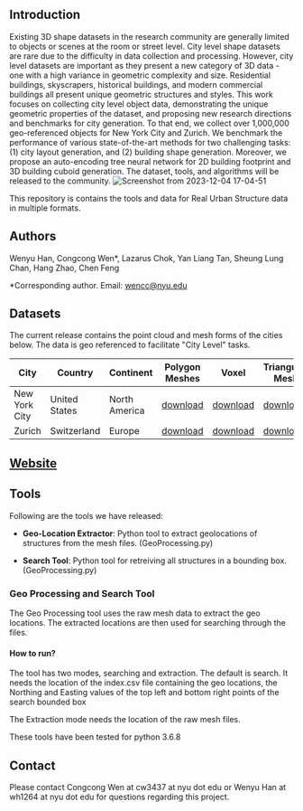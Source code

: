 ## Introduction

Existing 3D shape datasets in the research community are generally limited to objects or scenes at the room or street level. City level shape datasets are rare due to the difficulty in data collection and processing. However, city level datasets are important as they present a new category of 3D data - one with a high variance in geometric complexity and size. Residential buildings, skyscrapers, historical buildings, and modern commercial buildings all present unique geometric structures and styles. This work focuses on collecting city level object data, demonstrating the unique geometric properties of the dataset, and proposing new research directions and benchmarks for city generation. To that end, we collect over 1,000,000 geo-referenced objects for New York City and Zurich. We benchmark the performance of various state-of-the-art methods for two challenging tasks: (1) city layout generation, and (2) building shape generation. Moreover, we propose an auto-encoding tree neural network for 2D building footprint and 3D building cuboid generation. The dataset, tools, and algorithms will be released to the community.
![Screenshot from 2023-12-04 17-04-51](https://github.com/ai4ce/RealCity3D/assets/118200929/8719aa99-0f71-4207-a669-200b66f0e1d3)

This repository is contains the tools and data for Real Urban Structure data in multiple formats.

## Authors
Wenyu Han, Congcong Wen*, Lazarus Chok, Yan Liang Tan, Sheung Lung Chan, Hang Zhao, Chen Feng

*Corresponding author. Email: wencc@nyu.edu

## Datasets
The current release contains the point cloud and mesh forms of the cities below. The data is geo referenced to facilitate "City Level" tasks.

| City | Country | Continent | Polygon Meshes | Voxel | Triangulated Meshes | Point Cloud |
| --- | --- | --- | --- | --- | --- | --- |
| New York City | United States | North America | [download](https://drive.google.com/drive/folders/1XAfaWw0NRgJRefyYgItc_AI7ahEo_HVj?usp=sharing) | [download](https://drive.google.com/drive/folders/10_8PQ4SAwXv8VHM3yzo1A6k7DSI89gC0?usp=sharing)|[download](https://drive.google.com/drive/folders/1kVeAs3lsLND5xVWjYmsyNxID7xIZsAkt?usp=sharing) |[download](https://drive.google.com/drive/folders/10FN8wcDdY5u8XC6Gxm1BbK6EvZCjlR4y?usp=sharing)| |
| Zurich | Switzerland | Europe | [download](https://drive.google.com/drive/folders/1t5Vo8eNbzqW2KL1KeDs07j6khSgG4t2r?usp=sharing) | [download](https://drive.google.com/drive/folders/1Y93S-QuqfamhvIOmJvRu0HhuEYyv3yW_?usp=sharing) | [download](https://drive.google.com/drive/folders/1lDtRJSznBw2jc_px1yrZ-f_zDboGeonU?usp=sharing) |[download](https://drive.google.com/drive/folders/1hsrvLJMTwz2KaDdeSTTUCiTy-VPzJqUX?usp=sharing) | |

## [Website](https://ai4ce.github.io/RealCity3D/) 

## Tools

Following are the tools we have released:

- **Geo-Location Extractor**: Python tool to extract geolocations of structures from the mesh files. (GeoProcessing.py)

- **Search Tool**: Python tool for retreiving all structures in a bounding box. (GeoProcessing.py)



### Geo Processing and Search Tool

The Geo Processing tool uses the raw mesh data to extract the geo locations. The extracted locations are then used for searching through the files.

#### How to run?

The tool has two modes, searching and extraction. The default is search. It needs the location of the index.csv file containing the geo locations, the Northing and Easting values of the top left and bottom right points of the search bounded box

The Extraction mode needs the location of the raw mesh files.

These tools have been tested for python 3.6.8



## Contact

Please contact Congcong Wen at cw3437 at nyu dot edu or Wenyu Han at wh1264 at nyu dot edu for questions regarding this project.

